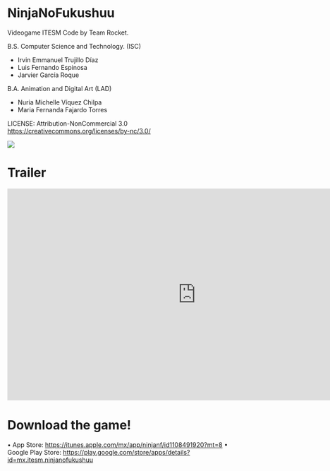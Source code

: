 # NinjaNoFukushuu
Videogame ITESM
Code by Team Rocket.

B.S. Computer Science and Technology. (ISC) 
* Irvin Emmanuel Trujillo Díaz
* Luis Fernando Espinosa
* Jarvier García Roque

B.A. Animation and Digital Art (LAD)

* Nuria Michelle Víquez Chilpa
* Maria Fernanda Fajardo Torres	

LICENSE: Attribution-NonCommercial 3.0  
https://creativecommons.org/licenses/by-nc/3.0/

![](https://cloud.githubusercontent.com/assets/12177670/14578636/d19cbb5c-0352-11e6-8a0d-88418d6caa2f.PNG)

# Trailer
<iframe width="854" height="480" src="https://www.youtube.com/watch?v=d38QsDuZHYA" frameborder="0" allowfullscreen></iframe>


# Download the game!

• App Store: https://itunes.apple.com/mx/app/ninjanf/id1108491920?mt=8
• Google Play Store: https://play.google.com/store/apps/details?id=mx.itesm.ninjanofukushuu

